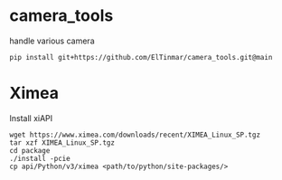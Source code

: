 # camera_tools

handle various camera

```
pip install git+https://github.com/ElTinmar/camera_tools.git@main
```

# Ximea

Install xiAPI

```
wget https://www.ximea.com/downloads/recent/XIMEA_Linux_SP.tgz
tar xzf XIMEA_Linux_SP.tgz
cd package
./install -pcie
cp api/Python/v3/ximea <path/to/python/site-packages/>
```
